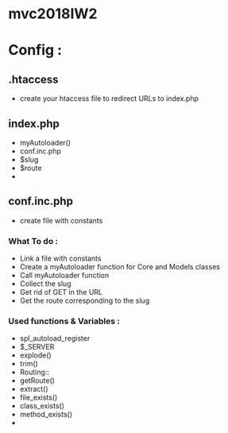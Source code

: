 # mvc2018IW2 
# Config :

## .htaccess
- create your htaccess file to redirect URLs to index.php

## index.php
- myAutoloader()
- conf.inc.php
- $slug
- $route
- 
## conf.inc.php
- create file with constants

### What To do :
- Link a file with constants
- Create a myAutoloader function for Core and Models classes
- Call myAutoloader function
- Collect the slug 
- Get rid of GET in the URL
- Get the route corresponding to the slug


### Used functions & Variables :
- spl_autoload_register
- $_SERVER
- explode()
- trim()
- Routing::
- getRoute()
- extract()
- file_exists()
- class_exists()
- method_exists()
- 
